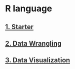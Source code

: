 # R language

<div style='width:1000px;margin:auto'>

<p><a  style='color:#333' href="file:///media/mosaab/Volume/Personal/Development/Courses%20Docs/Data%20Science/00_Code/markdown/6_R%20Language/0_html/1_R_Starter.html"><h2>1. Starter</h2></a> </p>

<p><a  style='color:#333' href="file:///media/mosaab/Volume/Personal/Development/Courses%20Docs/Data%20Science/00_Code/markdown/6_R%20Language/0_html/2_R_Data_wrangling.html"><h2>2. Data Wrangling</h2></a> </p>

<p><a  style='color:#333' href="file:///media/mosaab/Volume/Personal/Development/Courses%20Docs/Data%20Science/00_Code/markdown/6_R%20Language/0_html/3_R_Data_Visualization.html"><h2>3. Data Visualization</h2></a> </p>

</div>